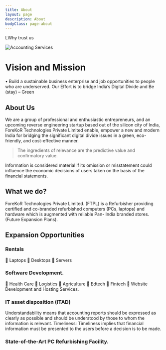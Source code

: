 ```yaml
---
title: About
layout: page
description: About
bodyClass: page-about
---
```


LWhy trust us

![Accounting Services](/images/thom-holmes-Lrfw0U_o9I0-unsplash.jpg)

# Vision and Mission 

•	Build a sustainable business enterprise and job opportunities to people who are underserved. 
Our Effort is to bridge India’s Digital Divide and Be (stay) – Green


## About Us

We are a group of professional and enthusiastic entrepreneurs, and an upcoming reverse engineering startup based out of the silicon city of India, ForeKoR Technologies Private Limited enable, empower a new and modern India for bridging the significant digital divide issues in a green, eco-friendly, and cost-effective manner.

> The ingredients of relevance are the predictive value and confirmatory value.

Information is considered material if its omission or misstatement could influence the economic decisions of users taken on the basis of the financial statements.

## What we do?

ForeKoR Technologies Private Limited. (FTPL) is a Refurbisher providing certified and co-branded refurbished computers (PCs, laptops) and hardware which is augmented with reliable Pan- India branded stores. (Future Expansion Plans).

## Expansion Opportunities

### Rentals

	Laptops
	Desktops
	Servers

### Software Development.

	Health Care
	Logistics
	Agriculture
	Edtech
	Fintech 
	Website Development and Hosting Services.

### IT asset disposition (ITAD)

Understandability means that accounting reports should be expressed as clearly as possible and should be understood by those to whom the information is relevant.
Timeliness: Timeliness implies that financial information must be presented to the users before a decision is to be made.

### State-of-the-Art PC Refurbishing Facility.

